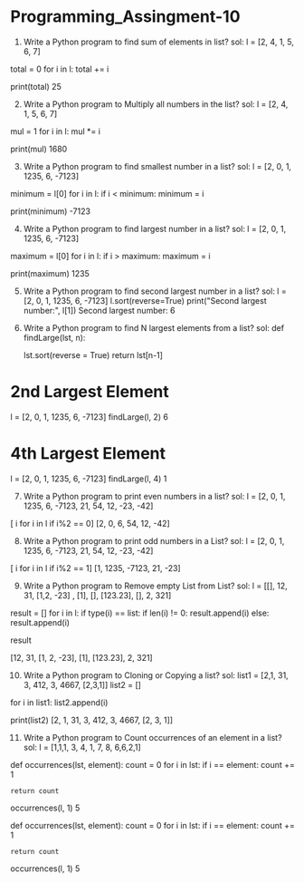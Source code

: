 # Programming_Assingment-10


1. Write a Python program to find sum of elements in list?
sol:
l = [2, 4, 1, 5, 6, 7]

total = 0
for i in l:
    total += i
    
print(total)
25




2. Write a Python program to Multiply all numbers in the list?
sol:
l = [2, 4, 1, 5, 6, 7]

mul = 1
for i in l:
    mul *= i
    
print(mul)
1680



3. Write a Python program to find smallest number in a list?
sol:
l = [2, 0, 1, 1235, 6, -7123]

minimum = l[0]
for i in l:
    if i < minimum:
        minimum = i
        
print(minimum)
-7123




4. Write a Python program to find largest number in a list?
sol:
l = [2, 0, 1, 1235, 6, -7123]

maximum = l[0]
for i in l:
    if i > maximum:
        maximum = i
        
print(maximum)
1235




5. Write a Python program to find second largest number in a list?
sol:
l = [2, 0, 1, 1235, 6, -7123]
l.sort(reverse=True)
print("Second largest number:", l[1])
Second largest number: 6




6. Write a Python program to find N largest elements from a list?
sol:
def findLarge(lst, n):
    
    lst.sort(reverse = True)
    return lst[n-1]
# 2nd Largest Element

l = [2, 0, 1, 1235, 6, -7123]
findLarge(l, 2)
6
# 4th Largest Element

l = [2, 0, 1, 1235, 6, -7123]
findLarge(l, 4)
1




7. Write a Python program to print even numbers in a list?
sol:
l = [2, 0, 1, 1235, 6, -7123, 21, 54, 12, -23, -42]

[ i for i in l if i%2 == 0]
[2, 0, 6, 54, 12, -42]




8. Write a Python program to print odd numbers in a List?
sol:
l = [2, 0, 1, 1235, 6, -7123, 21, 54, 12, -23, -42]

[ i for i in l if i%2 == 1]
[1, 1235, -7123, 21, -23]




9. Write a Python program to Remove empty List from List?
sol:
l = [[], 12, 31, [1,2, -23] , [1], [], [123.23], [], 2, 321]

result = []
for i in l:
    if type(i) == list:
        if len(i) != 0:
            result.append(i)
    else:
        result.append(i)

result
            
            
[12, 31, [1, 2, -23], [1], [123.23], 2, 321]



10. Write a Python program to Cloning or Copying a list?
sol:
list1 = [2,1, 31, 3, 412, 3, 4667, [2,3,1]]
list2 = []

for i in list1:
    list2.append(i)
    
print(list2)
[2, 1, 31, 3, 412, 3, 4667, [2, 3, 1]]




11. Write a Python program to Count occurrences of an element in a list?
sol:
l = [1,1,1, 3, 4, 1, 7, 8, 6,6,2,1]

def occurrences(lst, element):
    count = 0
    for i in lst:
        if i == element:
            count += 1
            
    return count
occurrences(l, 1)
5




def occurrences(lst, element):
    count = 0
    for i in lst:
        if i == element:
            count += 1
            
    return count
occurrences(l, 1)
5
